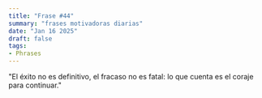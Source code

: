 ```yaml
---
title: "Frase #44"
summary: "frases motivadoras diarias"
date: "Jan 16 2025"
draft: false
tags:
- Phrases
---
```


"El éxito no es definitivo, el fracaso no es fatal: lo que cuenta es el coraje para continuar."
